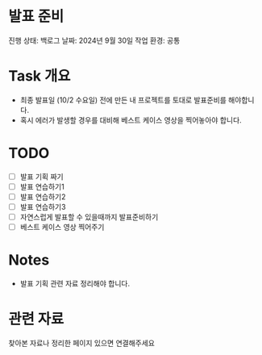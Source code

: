 # 발표 준비

진행 상태: 백로그
날짜: 2024년 9월 30일
작업 환경: 공통

# Task 개요

- 최종 발표일 (10/2 수요일) 전에 만든 내 프로젝트를 토대로 발표준비를 해야합니다.
- 혹시 에러가 발생할 경우를 대비해 베스트 케이스 영상을 찍어놓아야 합니다.

# TODO

- [ ]  발표 기획 짜기
- [ ]  발표 연습하기1
- [ ]  발표 연습하기2
- [ ]  발표 연습하기3
- [ ]  자연스럽게 발표할 수 있을때까지 발표준비하기
- [ ]  베스트 케이스 영상 찍어주기

# Notes

- 발표 기획 관련 자료 정리해야 합니다.

# 관련 자료

찾아본 자료나 정리한 페이지 있으면 연결해주세요